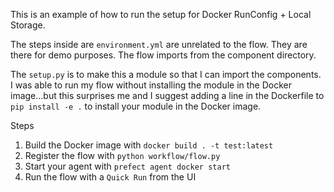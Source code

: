 This is an example of how to run the setup for Docker RunConfig + Local Storage.

The steps inside are `environment.yml` are unrelated to the flow. They are there for demo purposes. The flow imports from the component directory.

The `setup.py` is to make this a module so that I can import the components. I was able to run my flow without installing the module in the Docker image...but this surprises me and I suggest adding a line in the Dockerfile to `pip install -e .` to install your module in the Docker image.

Steps

1. Build the Docker image with `docker build . -t test:latest`
2. Register the flow with `python workflow/flow.py`
3. Start your agent with `prefect agent docker start`
4. Run the flow with a `Quick Run` from the UI
